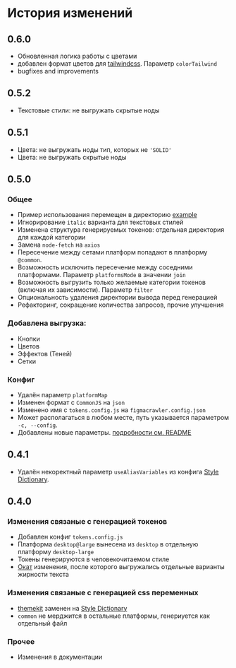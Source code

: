 # История изменений

## 0.6.0
- Обновленная логика работы с цветами
- добавлен формат цветов для [tailwindcss](https://tailwindcss.com/docs/customizing-colors#using-css-variables). Параметр `colorTailwind`
- bugfixes and improvements

## 0.5.2
- Текстовые стили: не выгружать скрытые ноды

## 0.5.1
- Цвета: не выгружать ноды тип, которых не `'SOLID'`
- Цвета: не выгружать скрытые ноды
## 0.5.0

### Общее
- Пример использования перемещен в директорию [example](example)
- Игнорирование `italic` варианта для текстовых стилей
- Изменена структура генерируемых токенов: отдельная директория для каждой категории
- Замена `node-fetch` на `axios`
- Пересечение между сетами платформ попадают в платформу `@common`.
- Возможность исключить пересечение между соседними платформами. Параметр `platformsMode` в значении `join`
- Возможность выгрузить только желаемые категории токенов (включая их зависимости). Параметр `filter`
- Опциональность удаления директории вывода перед генерацией
- Рефакторинг, сокращение количества запросов, прочие улучшения

### Добавлена выгрузка:
- Кнопки
- Цветов
- Эффектов (Теней)
- Сетки

### Конфиг
- Удалён параметр `platformMap`
- Изменен формат c `CommonJS` на `json`
- Изменено имя с `tokens.config.js` на `figmacrawler.config.json`
- Может располагаться в любом месте, путь указывается параметром `-c, --config`.
- Добавлены новые параметры. [подробности см. README](README.md)

## 0.4.1

- Удалён некоректный параметр `useAliasVariables` из конфига [Style Dictionary](https://amzn.github.io/style-dictionary).

## 0.4.0

### Изменения связаные с генерацией токенов
- Добавлен конфиг `tokens.config.js`
- Платформа `desktop@large` вынесена из `desktop` в отдельную платформу `desktop-large`
- Токены генерируются в человекочитаемом стиле
- [Окат](e18b1ee2) изменения, после которого выгружались отдельные варианты жирности текста

### Изменения связаные с генерацией css переменных
- [themekit](https://github.com/bem/themekit) заменен на [Style Dictionary](https://amzn.github.io/style-dictionary)
- `common` не мерджится в остальные платформы, генериуется как отдельный файл

### Прочее
- Изменения в документации
